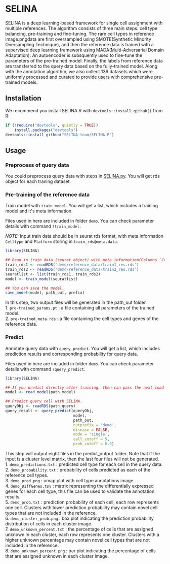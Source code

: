 
<!-- README.md is generated from README.Rmd. Please edit that file -->

# SELINA
<!-- badges: start -->

<!-- badges: end -->

SELINA is a deep learning-based framework for single cell assignment
with multiple references. The algorithm consists of three main steps:
cell type balancing, pre-training and fine-tuning. The rare cell types
in reference image.pngdata are first oversampled using SMOTE(Synthetic Minority
Oversampling Technique), and then the reference data is trained with a
supervised deep learning framework using MADA(Multi-Adversarial Domain
Adaptation). An autoencoder is subsquently used to fine-tune the
parameters of the pre-trained model. Finally, the labels from reference
data are transferred to the query data based on the fully-trained model.
Along with the annotation algorithm, we also collect 136 datasets which
were uniformly processed and curated to provide users with comprehensive
pre-trained models.

## Installation

We recommend you install SELINA.R with `devtools::install_github()` from
R:

``` r
if (!require("devtools", quietly = TRUE))
    install.packages("devtools")
devtools::install_github("SELINA-team/SELINA.R")
```

## Usage

### Preprocess of query data

You could preprocess query data with steps in
[SELINA.py](https://github.com/SELINA-team/SELINA.py#preprocess-of-query-data). You will get rds object for each traning dataset.

### Pre-training of the reference data

Train model with `train_model`. You will get a list, which includes a training model and it's meta information.

Files used in here are included in folder `demo`. You can check
parameter details with command `?train_model`.

*_NOTE:_* Input train data should be in seurat rds format,  with meta information `Celltype` and `Platform` storing in `train_rds@meta.data`.
``` r
library(SELINA)

## Read in train data (seurat object) with meta information(Columns `Celltype` and `Platform` are required). 
train_rds1 <- readRDS('demo/reference_data/train1_res.rds')
train_rds2 <- readRDS('demo/reference_data/train2_res.rds')
seuratlist <- list(train_rds1, train_rds2)
model <- train_model(seuratlist)

## You can save the model.
save_model(model, path_out, prefix)
```

In this step, two output files will be generated in the path_out
folder.  
1\. `pre-trained_params.pt` : a file containing all parameters of the
trained model.  
2\. `pre-trained_meta.rds` : a file containing the cell types and genes
of the reference data.

### Predict

Annotate query data with `query_predict`. You will get a list, which includes prediction results and corresponding probability for query data.

Files used in here are included in folder `demo`. You can check
parameter details with command `?query_predict`.

``` r
library(SELINA)

## If you predict directly after training, then can pass the next load model step.
model <- read_model(path_model)

## Predict query cell with SELINA.
queryObj <- readRDS(path_query)
query_result <- query_predict(queryObj,
                              model,
                              path_out,
                              outprefix = 'demo', 
                              disease = FALSE, 
                              mode = 'single',
                              cell_cutoff = 5,
                              prob_cutoff = 0.9)
```

This step will output eight files in the predict\_output folder. Note
that if the input is a cluster level matrix, then the last four files
will not be generated.  
1\. `demo_predictions.txt` : predicted cell type for each cell in the
query data.  
2\. `demo_probability.txt` : probability of cells predicted as each of
the reference cell types.  
3\. `demo_pred.png` : umap plot with cell type annotations image.  
4\. `demo_DiffGenes.tsv` : matrix representing the differentially
expressed genes for each cell type, this file can be used to validate
the annotation results.  
5\. `demo_prob.txt` : prediction probability of each cell, each row
represents one cell. Clusters with lower prediction probability may
contain novel cell types that are not included in the reference.  
6\. `demo_cluster_prob.png` : box plot indicating the prediction
probability distribution of cells in each cluster image.  
7\. `demo_unknown_percent.txt` : the percentage of cells that are
assigned unknown in each cluster, each row represents one cluster.
Clusters with a higher unknown percentage may contain novel cell types
that are not included in the reference.  
8\. `demo_unknown_percent.png` : bar plot indicating the percentage of
cells that are assigned unknown in each cluster image.
